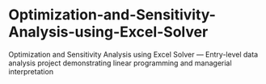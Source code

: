 # Optimization-and-Sensitivity-Analysis-using-Excel-Solver
Optimization and Sensitivity Analysis using Excel Solver — Entry-level data analysis project demonstrating linear programming and managerial interpretation
